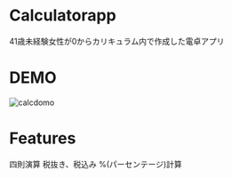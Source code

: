 # Calculatorapp

41歳未経験女性が0からカリキュラム内で作成した電卓アプリ

# DEMO
![calcdomo](https://user-images.githubusercontent.com/67039960/86334123-c0d4cd80-bc87-11ea-8342-5ade3647192f.gif)

# Features
四則演算
税抜き、税込み
%(パーセンテージ)計算

